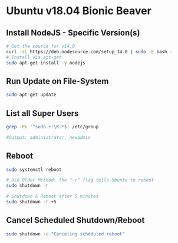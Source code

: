# Ubuntu v18.04 Bionic Beaver


## Install NodeJS - Specific Version(s)

```bash
# Get the source for v14.0
curl -sL https://deb.nodesource.com/setup_14.0 | sudo -E bash -
# Install via apt-get
sudo apt-get install -y nodejs
```

## Run Update on File-System

```bash
sudo apt-get update
```


## List all Super Users

```bash
grep -Po '^sudo.+:\K.*$' /etc/group

#Output: administrator, newadmin
```

## Reboot 
```bash
sudo systemctl reboot

# Use Older Method: the "-r" flag tells Ubuntu to reboot
sudo shutdown -r

# Shutdown & Reboot after 5 minutes
sudo shutdown -r +5
```

## Cancel Scheduled Shutdown/Reboot

```bash
sudo shutdown -c "Canceling scheduled reboot"
```
